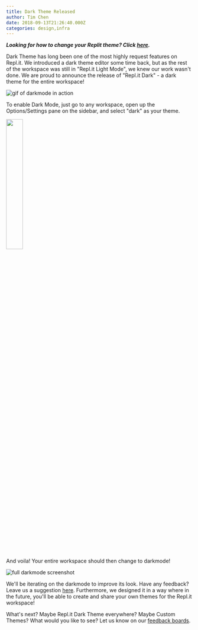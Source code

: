 ```yaml
---
title: Dark Theme Released
author: Tim Chen
date: 2018-09-13T21:26:40.000Z
categories: design,infra
---
```


***Looking for how to change your Replit theme? Click [here](https://blog.replit.com/themehowto).***

Dark Theme has long been one of the most highly request features on Repl.it.  We introduced a dark theme editor some time back, but as the rest of the workspace was still in "Repl.it Light Mode", we knew our work wasn't done.  We are proud to announce the release of "Repl.it Dark" - a dark theme for the entire workspace!

![gif of darkmode in action](/public/images/blog/darkmode-gif.gif)

To enable Dark Mode, just go to any workspace, open up the Options/Settings pane on the sidebar, and select "dark" as your theme.

<img src="/public/images/blog/darkmode-options.png" width="30%"  />

And voila!  Your entire workspace should then change to darkmode!

![full darkmode screenshot](/public/images/blog/darkmode-preview.png)

We'll be iterating on the darkmode to improve its look.  Have any feedback?  Leave us a suggestion [here](https://repl.it/feedback/p/dark-mode-for-user-interface-more-themessyntax-highlighting).  Furthermore, we designed it in a way where in the future, you'll be able to create and share your own themes for the Repl.it workspace!

What's next?  Maybe Repl.it Dark Theme everywhere?  Maybe Custom Themes?  What would you like to see?  Let us know on our [feedback boards](https://repl.it/feedback).
